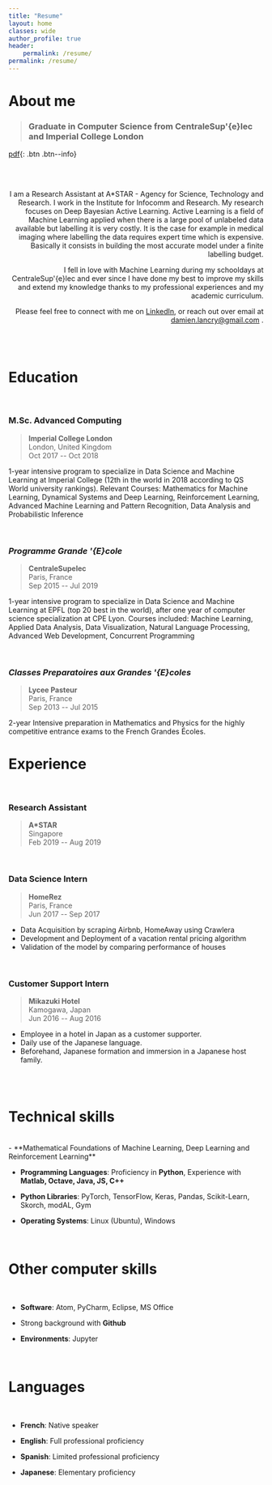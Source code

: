 ```yaml
---
title: "Resume"
layout: home
classes: wide
author_profile: true
header:
    permalink: /resume/
permalink: /resume/
---
```




<!-- <h2 style="display: table;">
  <span><img style="vertical-align: middle; display: table-cell; margin-right: 10px" src="../assets/images/icons/education.png" width="30"/></span>
  <span style="vertical-align: middle; display: table-cell;">Education</span>
</h2> -->
# About me

>### Graduate in Computer Science from CentraleSup\'{e}lec and Imperial College London

[pdf](../assets/pdf/cv2019.pdf){: .btn .btn--info}

<br><br>
<div style="text-align: right">
I am a Research Assistant at A*STAR - Agency for Science, Technology and Research. I work in the Institute for Infocomm and Research. My research focuses on Deep Bayesian Active Learning. Active Learning is a field of Machine Learning applied when there is a large pool of unlabeled data available but labelling it is very costly. It is the case for example in medical imaging where labelling the data requires expert time which is expensive. Basically it consists in building the most accurate model under a finite labelling budget.

I fell in love with Machine Learning during my schooldays at CentraleSup\'{e}lec and ever since I have done my best to improve my skills and extend my knowledge thanks to my professional experiences and my academic curriculum.

Please feel free to connect with me on [LinkedIn](https://www.linkedin.com/in/damienlancry/), or reach out over email at damien.lancry@gmail.com .
</div>
<br>
<br>

# Education
<br>

### M.Sc. Advanced Computing


>**Imperial College London** <br>
>London, United Kingdom<br>
>Oct 2017 -- Oct 2018<br>

1-year intensive program to specialize in Data Science and Machine Learning at Imperial College (12th in the world in 2018 according to  QS World university rankings).
Relevant Courses: Mathematics for Machine Learning, Dynamical Systems and Deep Learning, Reinforcement Learning, Advanced Machine Learning and Pattern Recognition, Data Analysis and Probabilistic Inference


<br>

### *Programme Grande \'{E}cole*

>**CentraleSupelec** <br>
Paris, France<br>
Sep 2015 -- Jul 2019<br>

1-year intensive program to specialize in Data Science and Machine Learning at EPFL (top 20 best in the world), after one year of computer science specialization at CPE Lyon. Courses included: Machine Learning, Applied Data Analysis, Data Visualization, Natural Language Processing, Advanced Web Development, Concurrent Programming

<br>

### *Classes Preparatoires aux Grandes \'{E}coles*

>**Lycee Pasteur** <br>
Paris, France<br>
Sep 2013 -- Jul 2015<br>

2-year Intensive preparation in Mathematics and Physics for the highly competitive entrance exams to the French Grandes Écoles.

# Experience
<br>

### Research Assistant

>**A*STAR** <br>
>Singapore<br>
>Feb 2019 -- Aug 2019<br>

<!-- Trainee developer in an international research institute, managing several projects
- Led a Machine Learning project aiming at detecting, understanding, and analyzing the work behaviors of engineers, with very positive and promising results
- Developed a tool now used by many researchers on a daily basis<br> -->

<br>

### Data Science Intern

>**HomeRez** <br>
>Paris, France<br>
>Jun 2017 -- Sep 2017<br>

- Data Acquisition by scraping Airbnb, HomeAway using Crawlera
- Development and Deployment of a vacation rental pricing algorithm
- Validation of the model by comparing performance of houses
<br>

### Customer Support Intern

>**Mikazuki Hotel** <br>
>Kamogawa, Japan<br>
>Jun 2016 -- Aug 2016<br>

- Employee in a hotel in Japan as a customer supporter.
- Daily use of the Japanese language.
- Beforehand, Japanese formation and immersion in a Japanese host family.

<br>
<br>

# Technical skills
<br>
- **Mathematical Foundations of Machine Learning, Deep Learning and Reinforcement Learning**

- **Programming Languages**: Proficiency in **Python**, Experience with **Matlab, Octave, Java, JS, C++**

- **Python Libraries**: PyTorch, TensorFlow, Keras, Pandas, Scikit-Learn, Skorch, modAL, Gym

- **Operating Systems**: Linux (Ubuntu), Windows

<br>

# Other computer skills
<br>

- **Software**: Atom, PyCharm, Eclipse, MS Office

- Strong background with **Github**

- **Environments**: Jupyter

<br>

# Languages
<br>

- **French**: Native speaker

- **English**: Full professional proficiency

- **Spanish**: Limited professional proficiency

- **Japanese**: Elementary proficiency

<br>
<br>
<br>
